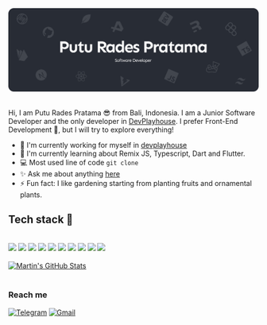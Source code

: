 <div align="center">
  <img src="https://github.com/radespratama/radespratama/blob/main/static/Banner.png" />
</div>
<br />

Hi, I am Putu Rades Pratama 😎 from Bali, Indonesia. I am a Junior Software Developer and the only developer in [DevPlayhouse](https://github.com/DevPlayhouse). I prefer Front-End Development 👏, but I will try to explore everything!

- 🔭 I'm currently working for myself in [devplayhouse](https://github.com/DevPlayhouse)
- 🌱 I'm currently learning about Remix JS, Typescript, Dart and Flutter.
- 💻 Most used line of code `git clone`
- ✨ Ask me about anything [here](https://github.com/radespratama/radespratama/discussions/1)
- ⚡ Fun fact: I like gardening starting from planting fruits and ornamental plants.

## Tech stack 🚀

<br>
<div align="left">
  <img src="https://img.shields.io/badge/javascript%20-%23323330.svg?&style=for-the-badge&logo=javascript&logoColor=%23F7DF1E"/>
  <img src="https://img.shields.io/badge/typescript%20-%23007ACC.svg?&style=for-the-badge&logo=typescript&logoColor=white"/>
  <img src="https://img.shields.io/badge/dart%20-%230EA5E9.svg?&style=for-the-badge&logo=dart&logoColor=white"/>
  <img src="https://img.shields.io/badge/php%20-%234338CA.svg?&style=for-the-badge&logo=dart&logoColor=white"/>
  <img src="https://img.shields.io/badge/PWA-F6C915?style=for-the-badge&logo=pwa&logoColor=black"/>
  <img src="https://img.shields.io/badge/react%20js-%2361DAFB?&style=for-the-badge&logo=react&logoColor=%232E3440"/>
  <img src="https://img.shields.io/badge/next%20js-%23000000?&style=for-the-badge&logo=next.js&logoColor=white"/>
  <img src="https://img.shields.io/badge/remix%20js-%234F1F03?&style=for-the-badge&logo=remix&logoColor=white"/>
  <img src="https://img.shields.io/badge/laravel-%23F9322C?&style=for-the-badge&logo=laravel&logoColor=white"/>
  <img src="https://img.shields.io/badge/flutter-%230EA5E9?&style=for-the-badge&logo=flutter&logoColor=white"/>
</div>
<br>
<div align="left">
<a href="https://github.com/radespratama/radespratama">
  <img align="center" src="https://github-readme-stats.vercel.app/api?username=radespratama&show_icons=true&line_height=27&count_private=true&title_color=ffffff&text_color=c9cacc&icon_color=2bbc8a&bg_color=1d1f21" alt="Martin's GitHub Stats" />
</a>
</div>

<br />

### Reach me

[![Telegram](https://img.shields.io/badge/radespratama%20-%2326A5E4.svg?&style=for-the-badge&logo=telegram&logoColor=white)](https://t.me/radespratama)
[![Gmail](https://img.shields.io/badge/email%20me-%23EA4335.svg?&style=for-the-badge&logo=gmail&logoColor=white)](mailto:radespratamaa@gmail.com)
